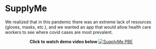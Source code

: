 # SupplyMe

We realized that in this pandemic there was an extreme lack of resources (gloves, masks, etc.), and we wanted an app that would allow health care workers to see where covid cases are most prevalent.


<div align="center">
  <b>Click to watch demo video below</b>
  <a href="https://www.youtube.com/watch?v=YOUTUBE_VIDEO_ID_HERE"><img src="https://img.youtube.com/vi/_i8D7RSrH0w/0.jpg" alt="SupplyMe PBE"></a>
</div>



